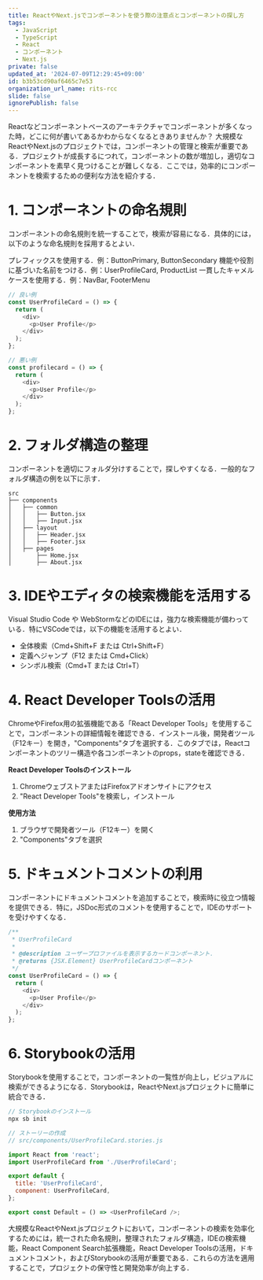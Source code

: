 ```yaml
---
title: ReactやNext.jsでコンポーネントを使う際の注意点とコンポーネントの探し方
tags:
  - JavaScript
  - TypeScript
  - React
  - コンポーネント
  - Next.js
private: false
updated_at: '2024-07-09T12:29:45+09:00'
id: b3b53cd90af6465c7e53
organization_url_name: rits-rcc
slide: false
ignorePublish: false
---
```

Reactなどコンポーネントベースのアーキテクチャでコンポーネントが多くなった時，どこに何が書いてあるかわからなくなるときありませんか？
大規模なReactやNext.jsのプロジェクトでは，コンポーネントの管理と検索が重要である．プロジェクトが成長するにつれて，コンポーネントの数が増加し，適切なコンポーネントを素早く見つけることが難しくなる．ここでは，効率的にコンポーネントを検索するための便利な方法を紹介する．

# 1. コンポーネントの命名規則
コンポーネントの命名規則を統一することで，検索が容易になる．具体的には，以下のような命名規則を採用するとよい．

プレフィックスを使用する．例：ButtonPrimary, ButtonSecondary
機能や役割に基づいた名前をつける．例：UserProfileCard, ProductList
一貫したキャメルケースを使用する．例：NavBar, FooterMenu
```js
// 良い例
const UserProfileCard = () => {
  return (
    <div>
      <p>User Profile</p>
    </div>
  );
};

// 悪い例
const profilecard = () => {
  return (
    <div>
      <p>User Profile</p>
    </div>
  );
};
```
# 2. フォルダ構造の整理
コンポーネントを適切にフォルダ分けすることで，探しやすくなる．一般的なフォルダ構造の例を以下に示す．

```
src
├── components
│   ├── common
│   │   ├── Button.jsx
│   │   ├── Input.jsx
│   ├── layout
│   │   ├── Header.jsx
│   │   ├── Footer.jsx
│   ├── pages
│       ├── Home.jsx
│       ├── About.jsx

```
# 3. IDEやエディタの検索機能を活用する
Visual Studio Code や WebStormなどのIDEには，強力な検索機能が備わっている．特にVSCodeでは，以下の機能を活用するとよい．

- 全体検索（Cmd+Shift+F または Ctrl+Shift+F）
- 定義へジャンプ（F12 または Cmd+Click）
- シンボル検索（Cmd+T または Ctrl+T）


# 4. React Developer Toolsの活用
ChromeやFirefox用の拡張機能である「React Developer Tools」を使用することで，コンポーネントの詳細情報を確認できる．インストール後，開発者ツール（F12キー）を開き，"Components"タブを選択する．このタブでは，Reactコンポーネントのツリー構造や各コンポーネントのprops，stateを確認できる．

**React Developer Toolsのインストール**
1. ChromeウェブストアまたはFirefoxアドオンサイトにアクセス
2. "React Developer Tools"を検索し，インストール

**使用方法**
1. ブラウザで開発者ツール（F12キー）を開く
2. "Components"タブを選択

# 5. ドキュメントコメントの利用
コンポーネントにドキュメントコメントを追加することで，検索時に役立つ情報を提供できる．特に，JSDoc形式のコメントを使用することで，IDEのサポートを受けやすくなる．

```js
/**
 * UserProfileCard
 *
 * @description ユーザープロファイルを表示するカードコンポーネント．
 * @returns {JSX.Element} UserProfileCardコンポーネント
 */
const UserProfileCard = () => {
  return (
    <div>
      <p>User Profile</p>
    </div>
  );
};
```

# 6. Storybookの活用
Storybookを使用することで，コンポーネントの一覧性が向上し，ビジュアルに検索ができるようになる．Storybookは，ReactやNext.jsプロジェクトに簡単に統合できる．

```js
// Storybookのインストール
npx sb init

// ストーリーの作成
// src/components/UserProfileCard.stories.js

import React from 'react';
import UserProfileCard from './UserProfileCard';

export default {
  title: 'UserProfileCard',
  component: UserProfileCard,
};

export const Default = () => <UserProfileCard />;
```
大規模なReactやNext.jsプロジェクトにおいて，コンポーネントの検索を効率化するためには，統一された命名規則，整理されたフォルダ構造，IDEの検索機能，React Component Search拡張機能，React Developer Toolsの活用，ドキュメントコメント，およびStorybookの活用が重要である．これらの方法を適用することで，プロジェクトの保守性と開発効率が向上する．
